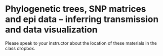 # Phylogenetic trees, SNP matrices and epi data – inferring transmission and data visualization

Please speak to your instructor about the location of these materials in the class dropbox.
